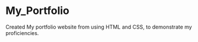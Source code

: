 # My_Portfolio
Created My portfolio website from using HTML and CSS, to demonstrate my proficiencies.
